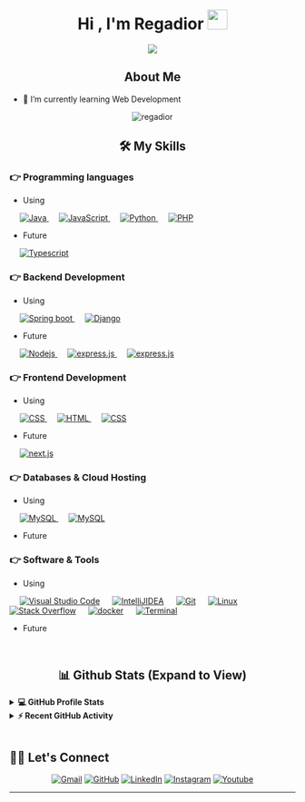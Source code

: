 <h1 align="center">Hi , I'm Regadior <img
src="https://media.giphy.com/media/hvRJCLFzcasrR4ia7z/giphy.gif" width="35"></h1>
<p align="center">
<a href="https://github.com/DenverCoder1/readme-typing-svg"><img src="https://readme-typing-svg.herokuapp.com?lines=Web+Developer;Learning%20Graphic%20Design;Always%20learning%20new%20things&center=true&width=500&height=50&font=georgia"></a>
</p>

<h2 align="center"> About Me </h2>

- 🔭 I’m currently learning Web Development

<p align="center"><img align="righ" src="https://github-readme-streak-stats.herokuapp.com/?user=regadior&theme=algolia" alt="regadior" /></p>

 <h2 align="center"> 🛠️ My Skills </h2>
 
### 👉 Programming languages
- Using

<p align="left"> 
   &emsp;
  <a href="https://www.java.com" target="_blank"> 
    <img alt="Java" src="https://img.shields.io/badge/Java-%23007396.svg?logo=java&logoColor=white">
  </a>
  &emsp;
  <a href="https://developer.mozilla.org/en-US/docs/Web/JavaScript" target="_blank"> 
     <img alt="JavaScript" src="https://img.shields.io/badge/JavaScript%20-%23F7DF1E.svg?logo=javascript&logoColor=black">
   </a>
  &emsp;
   <a href="https://www.python.org" target="_blank">
    <img alt="Python" src="https://img.shields.io/badge/Python%20-%2314354C.svg?logo=python&logoColor=white">
  </a>
  &emsp;
  <a href="https://www.php.net/">
    <img alt="PHP" src="https://img.shields.io/badge/PHP-%23777BB4.svg?logo=php&logoColor=white"/>
  </a>
</p>

- Future
<p align="left"> 
&emsp;
<a href="https://docs.microsoft.com/es-es/windows-server/administration/windows-commands/windows-commands/">
    <img alt="Typescript" src="https://img.shields.io/badge/typescript-%23007ACC.svg?&logo=typescript&logoColor=white"/>
  </a>
  </p>

### 👉 Backend Development
- Using
<p align="left"> 
  &emsp; 
  <a href="https://www.w3.org/html/" target="_blank"> 
   <img alt="Spring boot" src="https://img.shields.io/badge/spring boot-%236DB33F.svg?logo=spring&logoColor=white">
  </a>   
  &emsp;
  <a href="https://developer.mozilla.org/en-US/docs/Web/JavaScript" target="_blank"> 
     <img alt="Django" src="https://img.shields.io/badge/django-%23092E20.svg?&logo=django&logoColor=white">
  </a>
</p>

- Future
<p align="left"> 
  &emsp; 
  <a href="https://www.w3.org/html/" target="_blank"> 
   <img alt="Nodejs" src="https://img.shields.io/badge/node.js-6DA55F?&logo=node.js&logoColor=white">
  </a>   
  &emsp; 
  <a href="https://www.w3.org/html/" target="_blank"> 
   <img alt="express.js" src="https://img.shields.io/badge/express.js-%23404d59.svg?&logo=express&logoColor=%2361DAFB">
  </a> 
	&emsp; 
<a href="#" target="_blank"> 
   <img alt="express.js" src="https://img.shields.io/badge/tsed--node-3178C6?&logo=ts-node&logoColor=white">
  </a> 
</p>

### 👉 Frontend Development
- Using
<p align="left"> 
  &emsp; 
  <a href="https://www.w3schools.com/css/" target="_blank">
    <img alt="CSS" src="https://img.shields.io/badge/react-%2320232a.svg?&logo=react&logoColor=%2361DAFB">
  </a> 
&emsp; 
  <a href="https://www.w3.org/html/" target="_blank"> 
   <img alt="HTML" src="https://img.shields.io/badge/HTML5%20-%23E34F26.svg?logo=html5&logoColor=white">
  </a>   
  &emsp;
  <a href="https://www.w3schools.com/css/" target="_blank">
    <img alt="CSS" src="https://img.shields.io/badge/CSS%20-%231572B6.svg?logo=css3&logoColor=white">
  </a> 
</p>

- Future

<p align="left"> 
  &emsp; 
  <a href="https://www.w3schools.com/css/" target="_blank">
    <img alt="next.js" src="https://img.shields.io/badge/Next-black?&logo=next.js&logoColor=white">
  </a> 
</p>

### 👉 Databases & Cloud Hosting
- Using
<p align="left">
  &emsp;
    <a href="https://www.mysql.com/">
	    <img alt="MySQL" src="https://img.shields.io/badge/mysql-%2300f.svg?&logo=mysql&logoColor=white">
	</a>
	&emsp;
    <a href="https://www.mysql.com/">
	    <img alt="MySQL" src="https://img.shields.io/badge/MariaDB-003545?&logo=mariadb&logoColor=white">
	</a>
 </p>
 
 - Future

 ### 👉 Software & Tools
 - Using
<p align="left">
   &emsp;
   <a href="#"><img alt="Visual Studio Code" src="https://img.shields.io/badge/Visual%20Studio%20Code-0078d7.svg?logo=visual-studio-code&logoColor=white"></a>
   &emsp;
  <a href="#"><img alt="IntelliJIDEA" src="https://img.shields.io/badge/IntelliJIDEA-000000.svg?&logo=intellij-idea&logoColor=white"></a>
   &emsp;
    <a href="#"><img alt="Git" src="https://img.shields.io/badge/Git%20-%23F05033.svg?logo=git&logoColor=white"></a>
  &emsp;
    <a href="#"><img alt="Linux" src="https://img.shields.io/badge/Linux-FCC624?style=flat&logo=linux&logoColor=black"></a>
  &emsp;
    <a href="#"><img alt="Stack Overflow" src="https://img.shields.io/badge/-Stack%20Overflow-FE7A16?logo=stack-overflow&logoColor=white"></a>
  &emsp;
  <a href="#"><img alt="docker" src="https://img.shields.io/badge/docker-%230db7ed.svg?&logo=docker&logoColor=white"></a>
	&emsp;
	  <a href="https://docs.microsoft.com/es-es/windows-server/administration/windows-commands/windows-commands/">
    <img alt="Terminal" src="https://img.shields.io/badge/Windows%20Terminal-%234D4D4D.svg?&logo=windows-terminal&logoColor=white"/>
  </a>
  
</p>

 - Future
<br/>
<h2 align="center">📊 Github Stats (Expand to View)</h2>

<details> 
  <summary><b>💻 GitHub Profile Stats</b></summary>
  <br/>
  <p align="center">
    <a href="https://github.com/anuraghazra/github-readme-stats"><img alt="regadior's Github Stats" src="https://github-readme-stats.vercel.app/api?username=regadior&show_icons=true&count_private=true&theme=algolia" height="192px"/></a>
<br/>
  &nbsp;
	  <img src="https://github-readme-stats.vercel.app/api/top-langs?username=regadior&show_icons=true&locale=en&layout=compact&theme=algolia" alt="regadior" height="192px"/>
  <br/>
  <b>Note:</b> Top languages is only a metric of the languages my public code consists of and doesn't reflect experience or skill level.
  </p>
</details>


<details>
  <summary><b>⚡ Recent GitHub Activity</b></summary>
  <br/>
   <a href="https://github.com/regadior"><img alt="regadior's Activity Graph" src="https://github-readme-activity-graph.cyclic.app/graph?username=regadior&custom_title=Regadior%20Public%20Contributions%20Graph&theme=react-dark" /></a>
  <br/>

</details>

<br/>

## 🙋‍♀️ Let's Connect
<p align="center">
	<a href="#"><img src="https://img.icons8.com/bubbles/50/000000/gmail.png" alt="Gmail"/></a>
	<a href="https://github.com/regadior"><img src="https://img.icons8.com/bubbles/50/000000/github.png" alt="GitHub"/></a>
	<a href="#"><img src="https://img.icons8.com/bubbles/50/000000/linkedin.png" alt="LinkedIn"/></a>
	<a href="#"><img src="https://img.icons8.com/bubbles/50/000000/instagram.png" alt="Instagram"/></a>
	<a href="#"><img src="https://img.icons8.com/bubbles/50/000000/youtube.png" alt="Youtube"/></a>
	
</p>

<hr/>

